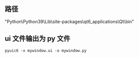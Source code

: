 
## 路径
"Python\\Python39\\Lib\\site-packages\\qt6_applications\\Qt\\bin"

## ui 文件输出为 py 文件
```shell
pyuic6 -x mywindow.ui -o mywindow.py
```

